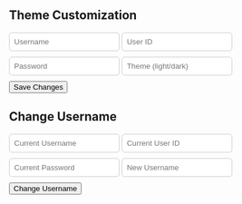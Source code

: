 <html lang="en">
<head>
    <meta charset="UTF-8">
    <meta name="viewport" content="width=device-width, initial-scale=1.0">
    <title>User Settings</title>
    <style>
        .form-container {
            padding: 20px;
            border-radius: 5px;
            transition: background-color 0.3s ease;
        }
        .input {
            margin-bottom: 10px;
            padding: 8px;
            border: 1px solid #ccc;
            border-radius: 5px;
            transition: background-color 0.3s ease, color 0.3s ease;
        }
    </style>
</head>
<body>
    <div class="form-container">
        <h2>Theme Customization</h2>
        <form id="settings-form">
            <input type="text" id="uid" class="input" placeholder="Username">
            <input type="text" id="username" class="input" placeholder="User ID">
            <input type="password" id="password" class="input" placeholder="Password">
            <input type="text" id="theme" class="input" placeholder="Theme (light/dark)">
            <p id="error-message" style="display: none; color: red;"></p>
            <button type="button" onclick="saveSettings()">Save Changes</button>
        </form>
        <h2>Change Username</h2>
        <form id="change-username-form">
            <input type="text" id="current-username" class="input" placeholder="Current Username">
            <input type="text" id="current-uid" class="input" placeholder="Current User ID">
            <input type="password" id="current-password" class="input" placeholder="Current Password">
            <input type="text" id="new-username" class="input" placeholder="New Username">
            <p id="username-error-message" style="display: none; color: red;"></p>
            <button type="button" onclick="changeUsername()">Change Username</button>
        </form>
    </div>
    <script>
        // Function to save settings
        function saveSettings() {
            const username = document.getElementById("username").value;
            const password = document.getElementById("password").value;
            const theme = document.getElementById("theme").value;
            const uid = "root"; // Assign the correct uid value from the database
            const name = "Admin"; // Assign the correct name value from the database
            // Save theme setting to localStorage
            localStorage.setItem('theme', theme);
            const data = {
                uid: uid,
                name: name,
                password: password,
                theme: theme
            };
            fetch('http://127.0.0.1:8008/api/users/save_settings', {
                method: 'POST',
                headers: {
                    'Content-Type': 'application/json'
                },
                body: JSON.stringify({ settings: data })
            })
            .then(response => {
                if (!response.ok) {
                    throw new Error('User or theme does not exist.');
                }
                return response.json();
            })
            .then(data => {
                alert('Settings saved successfully');
                console.log(data);
                applyTheme(theme); // Apply theme immediately after saving
            })
            .catch(error => {
                document.getElementById("error-message").innerText = error.message;
                document.getElementById("error-message").style.display = "block";
                console.error('Error:', error);
            });
        }
        // Function to apply theme
        function applyTheme(theme) {
            const formContainer = document.querySelector('.form-container');
            const inputs = document.querySelectorAll('.input');
            if (theme === 'light') {
                document.documentElement.style.setProperty('--primary-color', '#fff');
                document.documentElement.style.setProperty('--secondary-color', '#333');
                formContainer.style.backgroundColor = '#fff'; // Set background color to light
                inputs.forEach(input => {
                    input.style.backgroundColor = '#fff';
                    input.style.color = '#333';
                });
            } else if (theme === 'dark') {
                document.documentElement.style.setProperty('--primary-color', '#333');
                document.documentElement.style.setProperty('--secondary-color', '#fff');
                formContainer.style.backgroundColor = '#333'; // Set background color to dark
                inputs.forEach(input => {
                    input.style.backgroundColor = '#333';
                    input.style.color = '#fff';
                });
            }
        }
        // Retrieve theme setting from localStorage and apply it
        const savedTheme = localStorage.getItem('theme');
        if (savedTheme) {
            document.getElementById("theme").value = savedTheme;
            applyTheme(savedTheme);
        }
        // Function to change username
        function changeUsername() {
            const currentUid = document.getElementById("current-uid").value;
            const newUsername = document.getElementById("new-username").value;
            fetch('http://127.0.0.1:8008/api/users/name', {
                method: 'PUT',
                headers: { 'Content-Type': 'application/json' },
                body: JSON.stringify({
                    uid: currentUid,
                    new_name: newUsername
                })
            })
            .then(response => {
                if (!response.ok) {
                    throw new Error('User does not exist.');
                }
                return response.json();
            })
            .then(data => {
                alert('Username changed successfully');
                console.log(data);
            })
            .catch(error => {
                document.getElementById("username-error-message").innerText = error.message;
                document.getElementById("username-error-message").style.display = "block";
                console.error('Error:', error);
            });
        }
    </script>
</body>
</html>
